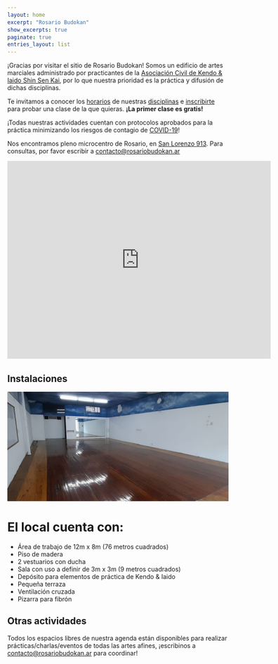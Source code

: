 ```yaml
---
layout: home
excerpt: "Rosario Budokan"
show_excerpts: true
paginate: true
entries_layout: list
---
```


¡Gracias por visitar el sitio de Rosario Budokan! Somos un edificio de artes marciales administrado por practicantes de la [Asociación Civil de Kendo & Iaido Shin Sen Kai](https://shinsenkai.org), por lo que nuestra prioridad es la práctica y difusión de dichas disciplinas.

Te invitamos a conocer los [horarios](/horarios) de nuestras [disciplinas](/disciplinas) e [inscribirte](/inscripcion) para probar una clase de la que quieras. **¡La primer clase es gratis!**

¡Todas nuestras actividades cuentan con protocolos aprobados para la práctica minimizando los riesgos de contagio de [COVID-19](/covid-19)!

Nos encontramos pleno microcentro de Rosario, en [San Lorenzo 913](https://goo.gl/maps/UrgXyS4JV2Qs7Fqj7). Para consultas, por favor escribir a [contacto@rosariobudokan.ar](mailto:contacto@rosariobudokan.ar)

<iframe src="https://www.google.com/maps/embed?pb=!1m18!1m12!1m3!1d1948.1982282037714!2d-60.63628431172503!3d-32.94543815158321!2m3!1f0!2f0!3f0!3m2!1i1024!2i768!4f13.1!3m3!1m2!1s0x95b7ab2a4fc78367%3A0xf30ccb1ecfacc3fa!2sRosario%20Budokan!5e0!3m2!1ses-419!2sar!4v1617989575982!5m2!1ses-419!2sar" width="600" height="450" style="border:0;" allowfullscreen="" loading="lazy"></iframe>


## Instalaciones

![Salón principal de RBDK](/images/instalaciones_01.jpg)

# El local cuenta con:

* Área de trabajo de 12m x 8m (76 metros cuadrados)
* Piso de madera
* 2 vestuarios con ducha
* Sala con uso a definir de 3m x 3m (9 metros cuadrados)
* Depósito para elementos de práctica de Kendo & Iaido
* Pequeña terraza
* Ventilación cruzada
* Pizarra para fibrón


## Otras actividades
Todos los espacios libres de nuestra agenda están disponibles para realizar prácticas/charlas/eventos de todas las artes afines, ¡escribinos a [contacto@rosariobudokan.ar](mailto:contacto@rosariobudokan.ar) para coordinar!
